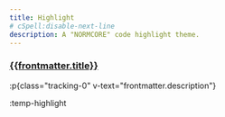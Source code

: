 ```yaml
---
title: Highlight
# cSpell:disable-next-line
description: A "NORMCORE" code highlight theme.
---
```


### [{{frontmatter.title}}](/)

:p{class="tracking-0" v-text="frontmatter.description"}

:temp-highlight